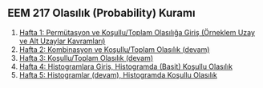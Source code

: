 <h2>EEM 217 Olasılık (Probability) Kuramı</h2>
<ol>
    <li><a href="https://github.com/mtahakoroglu/probability/tree/main/lecture/week_01">Hafta 1: Permütasyon ve Koşullu/Toplam Olasılığa Giriş (Örneklem Uzay ve Alt Uzaylar Kavramları)</a></li>
    <li><a href="https://github.com/mtahakoroglu/probability/tree/main/lecture/week_02">Hafta 2: Kombinasyon ve Koşullu/Toplam Olasılık (devam)</a></li>
    <li><a href="https://github.com/mtahakoroglu/probability/tree/main/lecture/week_03">Hafta 3: Koşullu/Toplam Olasılık (devam)</a></li>
    <li><a href="https://github.com/mtahakoroglu/probability/tree/main/lecture/week_04">Hafta 4: Histogramlara Giriş, Histogramda (Basit) Koşullu Olasılık</a></li>
    <li><a href="https://github.com/mtahakoroglu/probability/tree/main/lecture/week_05">Hafta 5: Histogramlar (devam), Histogramda Koşullu Olasılık</a></li>
</ol>